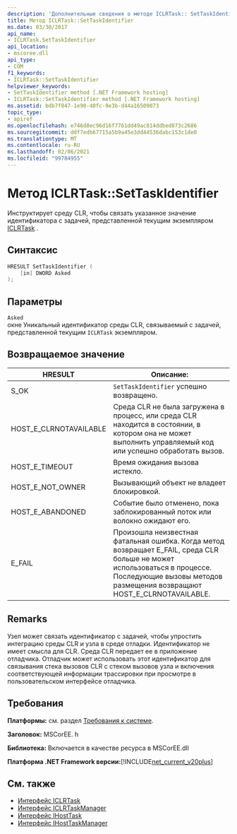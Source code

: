 ```yaml
---
description: 'Дополнительные сведения о методе ICLRTask:: SetTaskIdentifier'
title: Метод ICLRTask::SetTaskIdentifier
ms.date: 03/30/2017
api_name:
- ICLRTask.SetTaskIdentifier
api_location:
- mscoree.dll
api_type:
- COM
f1_keywords:
- ICLRTask::SetTaskIdentifier
helpviewer_keywords:
- SetTaskIdentifier method [.NET Framework hosting]
- ICLRTask::SetTaskIdentifier method [.NET Framework hosting]
ms.assetid: bdb7f047-1e90-40fc-9e3b-d44a16509073
topic_type:
- apiref
ms.openlocfilehash: e746d8ec96d16f7761dd49ac814ddbed073c2686
ms.sourcegitcommit: ddf7edb67715a5b9a45e3dd44536dabc153c1de0
ms.translationtype: MT
ms.contentlocale: ru-RU
ms.lasthandoff: 02/06/2021
ms.locfileid: "99784955"
---
```

# <a name="iclrtasksettaskidentifier-method"></a>Метод ICLRTask::SetTaskIdentifier

Инструктирует среду CLR, чтобы связать указанное значение идентификатора с задачей, представленной текущим экземпляром [ICLRTask](iclrtask-interface.md) .  
  
## <a name="syntax"></a>Синтаксис  
  
```cpp  
HRESULT SetTaskIdentifier (  
    [in] DWORD Asked  
);  
```  
  
## <a name="parameters"></a>Параметры  

 `Asked`  
 окне Уникальный идентификатор среды CLR, связываемый с задачей, представленной текущим `ICLRTask` экземпляром.  
  
## <a name="return-value"></a>Возвращаемое значение  
  
|HRESULT|Описание:|  
|-------------|-----------------|  
|S_OK|`SetTaskIdentifier` успешно возвращено.|  
|HOST_E_CLRNOTAVAILABLE|Среда CLR не была загружена в процесс, или среда CLR находится в состоянии, в котором она не может выполнить управляемый код или успешно обработать вызов.|  
|HOST_E_TIMEOUT|Время ожидания вызова истекло.|  
|HOST_E_NOT_OWNER|Вызывающий объект не владеет блокировкой.|  
|HOST_E_ABANDONED|Событие было отменено, пока заблокированный поток или волокно ожидают его.|  
|E_FAIL|Произошла неизвестная фатальная ошибка. Когда метод возвращает E_FAIL, среда CLR больше не может использоваться в процессе. Последующие вызовы методов размещения возвращают HOST_E_CLRNOTAVAILABLE.|  
  
## <a name="remarks"></a>Remarks  

 Узел может связать идентификатор с задачей, чтобы упростить интеграцию среды CLR и узла в среде отладки. Идентификатор не имеет смысла для CLR. Среда CLR передает ее в приложение отладчика. Отладчик может использовать этот идентификатор для связывания стека вызовов CLR с стеком вызовов узла и включения соответствующей информации трассировки при просмотре в пользовательском интерфейсе отладчика.  
  
## <a name="requirements"></a>Требования  

 **Платформы:** см. раздел [Требования к системе](../../get-started/system-requirements.md).  
  
 **Заголовок:** MSCorEE. h  
  
 **Библиотека:** Включается в качестве ресурса в MSCorEE.dll  
  
 **Платформа .NET Framework версии:**[!INCLUDE[net_current_v20plus](../../../../includes/net-current-v20plus-md.md)]  
  
## <a name="see-also"></a>См. также

- [Интерфейс ICLRTask](iclrtask-interface.md)
- [Интерфейс ICLRTaskManager](iclrtaskmanager-interface.md)
- [Интерфейс IHostTask](ihosttask-interface.md)
- [Интерфейс IHostTaskManager](ihosttaskmanager-interface.md)
